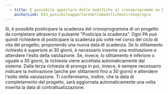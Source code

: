 ```yaml
---
  - title: È possibile apportare delle modifiche al cronoprogramma su PA digitale 2026?
    anchorLink: 013_possibileapportaredellemodifichealcronoprogra
---
```


Sì, è possibile posticipare la scadenza del cronoprogramma di un progetto da completare attraverso il pulsante "Posticipa la scadenza". Ogni PA può quindi richiedere di posticipare la scadenza più volte nel corso del ciclo di vita del progetto, proponendo una nuova data di scadenza. Se lo slittamento richiesto è superiore ai 30 giorni, è necessario inserire una motivazione e attendere l'esito della valutazione. Se, invece, lo slittamento è inferiore o uguale a 30 giorni, la richiesta viene accettata automaticamente dal sistema. Dalla terza richiesta di proroga in poi, invece, è sempre necessario indicare la motivazione (anche per slittamenti fino a 30 giorni) e attendere l'esito della valutazione. Ti confermiamo, inoltre, che la data di completamento del progetto, sarà aggiornata automaticamente una volta inserita la data di contrattualizzazione.